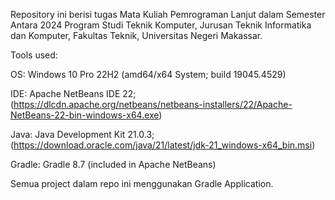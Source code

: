 Repository ini berisi tugas Mata Kuliah Pemrograman Lanjut dalam Semester Antara 2024 Program Studi Teknik Komputer, Jurusan Teknik Informatika dan Komputer, Fakultas Teknik, Universitas Negeri Makassar.

Tools used:

OS: Windows 10 Pro 22H2 (amd64/x64 System; build 19045.4529)

IDE: Apache NetBeans IDE 22; (https://dlcdn.apache.org/netbeans/netbeans-installers/22/Apache-NetBeans-22-bin-windows-x64.exe)

Java: Java Development Kit 21.0.3; (https://download.oracle.com/java/21/latest/jdk-21_windows-x64_bin.msi)

Gradle: Gradle 8.7 (included in Apache NetBeans)

Semua project dalam repo ini menggunakan Gradle Application.
